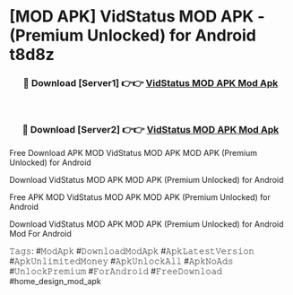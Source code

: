 # [MOD APK] VidStatus MOD APK - (Premium Unlocked) for Android t8d8z



<div align="center">
<h3>🔴 Download [Server1] 👉👉 <a href="https://momento.my/?title=VidStatus_MOD_APK">VidStatus MOD APK Mod Apk</a></h3><br>

<h3>🔴 Download [Server2] 👉👉 <a href="https://momento.my/?title=VidStatus_MOD_APK">VidStatus MOD APK Mod Apk</a></h3>
</div>



Free Download APK MOD VidStatus MOD APK MOD APK (Premium Unlocked) for Android

Download VidStatus MOD APK MOD APK (Premium Unlocked) for Android

Free APK MOD VidStatus MOD APK MOD APK (Premium Unlocked) for Android

Download VidStatus MOD APK MOD APK (Premium Unlocked) for Android Mod For Android

𝚃𝚊𝚐𝚜: #𝙼𝚘𝚍𝙰𝚙𝚔 #𝙳𝚘𝚠𝚗𝚕𝚘𝚊𝚍𝙼𝚘𝚍𝙰𝚙𝚔 #𝙰𝚙𝚔𝙻𝚊𝚝𝚎𝚜𝚝𝚅𝚎𝚛𝚜𝚒𝚘𝚗 #𝙰𝚙𝚔𝚄𝚗𝚕𝚒𝚖𝚒𝚝𝚎𝚍𝙼𝚘𝚗𝚎𝚢 #𝙰𝚙𝚔𝚄𝚗𝚕𝚘𝚌𝚔𝙰𝚕𝚕 #𝙰𝚙𝚔𝙽𝚘𝙰𝚍𝚜 #𝚄𝚗𝚕𝚘𝚌𝚔𝙿𝚛𝚎𝚖𝚒𝚞𝚖 #𝙵𝚘𝚛𝙰𝚗𝚍𝚛𝚘𝚒𝚍 #𝙵𝚛𝚎𝚎𝙳𝚘𝚠𝚗𝚕𝚘𝚊𝚍 #home_design_mod_apk
